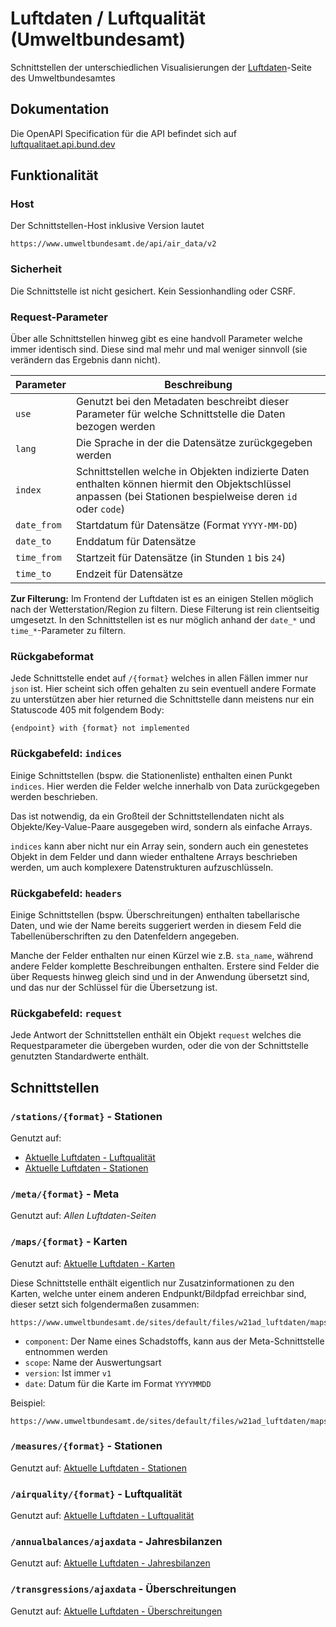 # Luftdaten / Luftqualität (Umweltbundesamt)

Schnittstellen der unterschiedlichen Visualisierungen der [Luftdaten](https://www.umweltbundesamt.de/daten/luft/luftdaten)-Seite des Umweltbundesamtes

## Dokumentation

Die OpenAPI Specification für die API befindet sich auf [luftqualitaet.api.bund.dev](https://luftqualitaet.api.bund.dev/)

## Funktionalität

### Host

Der Schnittstellen-Host inklusive Version lautet

```
https://www.umweltbundesamt.de/api/air_data/v2
```

### Sicherheit

Die Schnittstelle ist nicht gesichert. Kein Sessionhandling oder CSRF.

### Request-Parameter

Über alle Schnittstellen hinweg gibt es eine handvoll Parameter welche immer identisch sind. Diese sind mal mehr und mal weniger sinnvoll (sie verändern das Ergebnis dann nicht).

| Parameter | Beschreibung |
|-----------|--------------|
| `use`     | Genutzt bei den Metadaten beschreibt dieser Parameter für welche Schnittstelle die Daten bezogen werden |
| `lang`    | Die Sprache in der die Datensätze zurückgegeben werden |
| `index`   | Schnittstellen welche in Objekten indizierte Daten enthalten können hiermit den Objektschlüssel anpassen (bei Stationen bespielweise deren `id` oder `code`)
| `date_from` | Startdatum für Datensätze (Format `YYYY-MM-DD`) |
| `date_to` | Enddatum für Datensätze |
| `time_from` | Startzeit für Datensätze (in Stunden `1` bis `24`)|
| `time_to` | Endzeit für Datensätze |

**Zur Filterung:** Im Frontend der Luftdaten ist es an einigen Stellen möglich nach der Wetterstation/Region zu filtern. Diese Filterung ist rein clientseitig umgesetzt. In den Schnittstellen ist es nur möglich anhand der `date_*` und `time_*`-Parameter zu filtern.

### Rückgabeformat

Jede Schnittstelle endet auf `/{format}` welches in allen Fällen immer nur `json` ist. Hier scheint sich offen gehalten zu sein eventuell andere Formate zu unterstützen aber hier returned die Schnittstelle dann meistens nur ein Statuscode 405 mit folgendem Body:

```
{endpoint} with {format} not implemented
```

### Rückgabefeld: `indices`

Einige Schnittstellen (bspw. die Stationenliste) enthalten einen Punkt `indices`. Hier werden die Felder welche innerhalb von Data zurückgegeben werden beschrieben.

Das ist notwendig, da ein Großteil der Schnittstellendaten nicht als Objekte/Key-Value-Paare ausgegeben wird, sondern als einfache Arrays.

`indices` kann aber nicht nur ein Array sein, sondern auch ein genestetes Objekt in dem Felder und dann wieder enthaltene Arrays beschrieben werden, um auch komplexere Datenstrukturen aufzuschlüsseln.

### Rückgabefeld: `headers`

Einige Schnittstellen (bspw. Überschreitungen) enthalten tabellarische Daten, und wie der Name bereits suggeriert werden in diesem Feld die Tabellenüberschriften zu den Datenfeldern angegeben.

Manche der Felder enthalten nur einen Kürzel wie z.B. `sta_name`, während andere Felder komplette Beschreibungen enthalten. Erstere sind Felder die über Requests hinweg gleich sind und in der Anwendung übersetzt sind, und das nur der Schlüssel für die Übersetzung ist.

### Rückgabefeld: `request`

Jede Antwort der Schnittstellen enthält ein Objekt `request` welches die Requestparameter die übergeben wurden, oder die von der Schnittstelle genutzten Standardwerte enthält.

## Schnittstellen

### `/stations/{format}` - Stationen

Genutzt auf:
* [Aktuelle Luftdaten - Luftqualität](https://www.umweltbundesamt.de/daten/luft/luftdaten/luftqualitaet)
* [Aktuelle Luftdaten - Stationen](https://www.umweltbundesamt.de/daten/luft/luftdaten/stationen)


### `/meta/{format}` - Meta

Genutzt auf: _Allen Luftdaten-Seiten_

### `/maps/{format}` - Karten

Genutzt auf: [Aktuelle Luftdaten - Karten](https://www.umweltbundesamt.de/daten/luft/luftdaten/karten)

Diese Schnittstelle enthält eigentlich nur Zusatzinformationen zu den Karten, welche unter einem anderen Endpunkt/Bildpfad erreichbar sind, dieser setzt sich folgendermaßen zusammen:

```
https://www.umweltbundesamt.de/sites/default/files/w21ad_luftdaten/maps/{component}/{scope}/{version}/{component}_{scope}_{version}_{date}.png
```

* `component`: Der Name eines Schadstoffs, kann aus der Meta-Schnittstelle entnommen werden
* `scope`: Name der Auswertungsart
* `version`: Ist immer `v1`
* `date`: Datum für die Karte im Format `YYYYMMDD`

Beispiel: 

```
https://www.umweltbundesamt.de/sites/default/files/w21ad_luftdaten/maps/O3/1SMW_MAX/v1/O3_1SMW_MAX_v1_20210829.png
```

### `/measures/{format}` - Stationen

Genutzt auf: [Aktuelle Luftdaten - Stationen](https://www.umweltbundesamt.de/daten/luft/luftdaten/stationen)

### `/airquality/{format}` - Luftqualität

Genutzt auf: [Aktuelle Luftdaten - Luftqualität](https://www.umweltbundesamt.de/daten/luft/luftdaten/luftqualitaet)

### `/annualbalances/ajaxdata` - Jahresbilanzen

Genutzt auf: [Aktuelle Luftdaten - Jahresbilanzen](https://www.umweltbundesamt.de/daten/luft/luftdaten/jahresbilanzen)

### `/transgressions/ajaxdata` - Überschreitungen

Genutzt auf: [Aktuelle Luftdaten - Überschreitungen](https://www.umweltbundesamt.de/daten/luft/luftdaten/ueberschreitungen)
